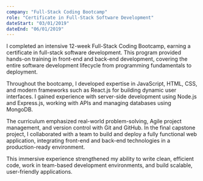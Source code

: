 ```yaml
---
company: "Full-Stack Coding Bootcamp"
role: "Certificate in Full-Stack Software Development"
dateStart: "03/01/2019"
dateEnd: "06/01/2019"
---
```


I completed an intensive 12-week Full-Stack Coding Bootcamp, earning a certificate in full-stack software development. This program provided hands-on training in front-end and back-end development, covering the entire software development lifecycle from programming fundamentals to deployment.

Throughout the bootcamp, I developed expertise in JavaScript, HTML, CSS, and modern frameworks such as React.js for building dynamic user interfaces. I gained experience with server-side development using Node.js and Express.js, working with APIs and managing databases using MongoDB.

The curriculum emphasized real-world problem-solving, Agile project management, and version control with Git and GitHub. In the final capstone project, I collaborated with a team to build and deploy a fully functional web application, integrating front-end and back-end technologies in a production-ready environment.

This immersive experience strengthened my ability to write clean, efficient code, work in team-based development environments, and build scalable, user-friendly applications.
